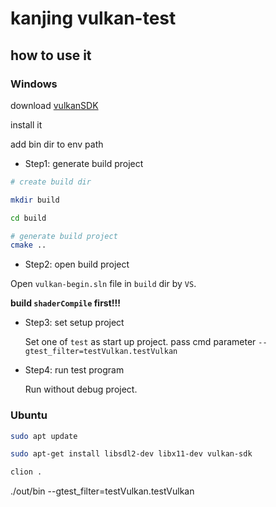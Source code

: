 # kanjing vulkan-test

## how to use it
### Windows
download [vulkanSDK](https://vulkan.lunarg.com/sdk/home#windows)

install it

add bin dir to env path

* Step1: generate build project
```bash
# create build dir

mkdir build

cd build

# generate build project
cmake ..
```
* Step2: open build project

Open ``vulkan-begin.sln`` file in ``build`` dir by ``VS``.

**build  ``shaderCompile`` first!!!**

* Step3: set setup project

    Set one of ``test`` as start up project. pass cmd parameter `--gtest_filter=testVulkan.testVulkan`

* Step4: run test program

    Run without debug project.

### Ubuntu

```bash
sudo apt update

sudo apt-get install libsdl2-dev libx11-dev vulkan-sdk

clion .
```
./out/bin --gtest_filter=testVulkan.testVulkan